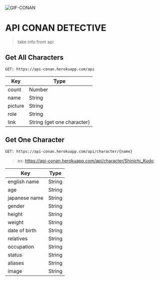 ![GIF-CONAN](https://images6.fanpop.com/image/photos/39900000/conan-detective-conan-39997430-500-283.gif)  <br>

# API CONAN DETECTIVE

> take info from api   <br>


## Get All Characters

```GET: https://api-conan.herokuapp.com/api```

| Key     | Type                       |
| ------- | -------------------------- |
| count   | Number                     |
| name    | String                     |
| picture | String                     |
| role    | String                     |
| link    | String (get one character) |

## Get One Character

```GET: https://api-conan.herokuapp.com/api/character/{name}```<br>

> ex: https://api-conan.herokuapp.com/api/character/Shinichi_Kudo

| Key           | Type                 |
| ------------- | -------------------- |
| english name  | String               |
| age           | String               |
| japanese name | String               |
| gender        | String               |
| height        | String               |
| weight        | String               |
| date of birth | String               |
| relatives     | String               |
| occupation    | String               |
| status        | String               |
| aliases       | String               |
| image         | String               |

